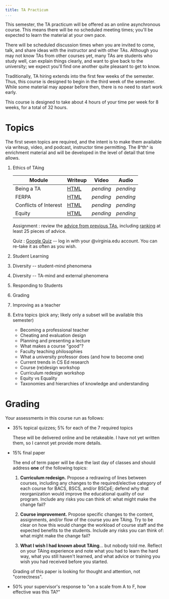 ```yaml
---
title: TA Practicum
...
```


This semester, the TA practicum will be offered as an online asynchronous course.
This means there will be no scheduled meeting times; you'll be expected to learn the material at your own pace.

There will be scheduled discussion times when you are invited to come, talk, and share ideas with the instructor and with other TAs.
Although you may not know TAs from other courses yet, many TAs are students who study well, can explain things clearly, and want to give back to the university; we expect you'll find one another quite pleasant to get to know.

Traditionally, TA hiring extends into the first few weeks of the semester.
Thus, this course is designed to begin in the third week of the semester.
While some material may appear before then, there is no need to start work early.

This course is designed to take about 4 hours of your time per week for 8 weeks, for a total of 32 hours.

# Topics

The first seven topics are required, and the intent is to make them available via writeup, video, and podcast, instructor time permitting.
The 8^th^ is enrichment material and will be developed in the level of detail that time allows.

1. Ethics of TAing
    
    Module | Writeup | Video | Audio
    ------ | ------- | ----- | -----
    Being a TA | [HTML](taing.html) | *pending* | *pending*
    FERPA | [HTML](ferpa.html) | *pending* | *pending*
    Conflicts of Interest | [HTML](coi.html) | *pending* | *pending*
    Equity | [HTML](equity.html) | *pending* | *pending*
    
    Assignment
    :   review the [advice from previous TAs](https://kytos.cs.virginia.edu/cs2910/),
        including [ranking](https://kytos.cs.virginia.edu/cs2910/?vote=vote) at least 25 pieces of advice.
    
    Quiz
    :   [Google Quiz](https://docs.google.com/forms/d/e/1FAIpQLSfAqYcoh-rwFxmR0wcboSX1N2nKM8UzJRVsvu-bLRAXieyAbQ/viewform?usp=sf_link) -- log in with your @virginia.edu account. You can re-take it as often as you wish.

2. Student Learning
3. Diversity -- student-mind phenomena
4. Diversity -- TA-mind and external phenomena
5. Responding to Students 
6. Grading
7. Improving as a teacher
8. Extra topics (pick any; likely only a subset will be available this semester)
    - Becoming a professional teacher
    - Cheating and evaluation design
    - Planning and presenting a lecture
    - What makes a course "good"?
    - Faculty teaching philosophies
    - What a university professor does (and how to become one)
    - Current trends in CS Ed research
    - Course (re)design workshop
    - Curriculum redesign workshop
    - Equity vs Equality
    - Taxonomies and hierarchies of knowledge and understanding

# Grading

Your assessments in this course run as follows:

- 35% topical quizzes; 5% for each of the 7 required topics
    
    These will be delivered online and be retakeable.
    I have not yet written them, so I cannot yet provide more details.

- 15% final paper

    The end of term paper will be due the last day of classes and should address **one** of the following topics:
        
    1.  **Curriculum redesign.**  Propose a redrawing of lines between courses, including any changes to the required/elective category of each course for BACS, BSCS, and/or BSCpE; defend why that reorganization would improve the educational quality of our program. Include any risks you can think of: what might make the change fail?

    2.  **Course improvement.**  Propose specific changes to the content, assignments, and/or flow of the course you are TAing. Try to be clear on how this would change the workload of course staff and the expected benefits to the students. Include any risks you can think of: what might make the change fail?

    3.  **What I wish I had known about TAing**… but nobody told me. Reflect on your TAing experience and note what you had to learn the hard way, what you still haven't learned, and what advice or training you wish you had received before you started.
    
    Grading of this paper is looking for thought and attention, not "correctness".

- 50% your supervisor's response to "on a scale from A to F, how effective was this TA?"


